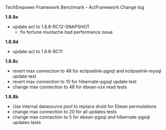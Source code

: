 TechEmpower Framework Benchmark - ActFramework Change log

**1.8.8e**

* update act to 1.8.8-RC12-SNAPSHOT
    - fix fortune mustache bad performance issue

**1.8.8d**

* update act to 1.8.8-RC11

**1.8.8c**

* revert max connection to 48 for eclipselink-pgsql and eclipselink-mysql update test
* revert max connection to 10 for hibernate-pgsql update test
* change max connection to 48 for ebean-xxx read tests

**1.8.8b**

* Use internal datasource pool to replace druid for Ebean permutations
* change max connection to 20 for all updates tests
* change max connection to 5 for ebean-pgsql and hibernate-pgsql updates tests